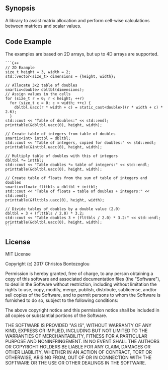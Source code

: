 ## Synopsis

A library to assist matrix allocation and perform cell-wise calculations between matrices and scalar values. 

## Code Example

The examples are based on 2D arrays, but up to 4D arrays are supported.

    ```C++
    // 2D Example
    size_t height = 3, width = 2;
    std::vector<size_t> dimensions = {height, width};

    // Allocate 3x2 table of doubles
    smartix<double> dbltbl(dimensions);
    // Assign values in the cells
    for (size_t r = 0; r < height; ++r)
      for (size_t c = 0; c < width; ++c) {
        dbltbl.uacc(r * width + c) = static_cast<double>((r * width + c) * 2.6);
      }
    std::cout << "Table of doubles:" << std::endl;
    printtable(&dbltbl.uacc(0), height, width);

    // Create table of integers from table of doubles
    smartix<int> inttbl = dbltbl;
    std::cout << "Table of integers, copied for doubles:" << std::endl;
    printtable(&inttbl.uacc(0), height, width);

    // Multiply table of doubles with this of integers
    dbltbl *= inttbl;
    std::cout << "Table doubles *= table of integers:" << std::endl;
    printtable(&dbltbl.uacc(0), height, width);

    // Create table of floats from the sum of table of integers and doubles
    smartix<float> flttbls = dbltbl + inttbl;
    std::cout << "Table of floats = table of doubles + integers:" << std::endl;
    printtable(&flttbls.uacc(0), height, width);

    // Divide tables of doubles by a double value (2.0)
    dbltbl = 3 + (flttbls / 2.0) * 3.2;
    std::cout << "Table doubles 3 + (flttbls / 2.0) * 3.2:" << std::endl;
    printtable(&dbltbl.uacc(0), height, width);
    ```

## License

MIT License

Copyright (c) 2017 Christos Bontozoglou

Permission is hereby granted, free of charge, to any person obtaining a copy
of this software and associated documentation files (the "Software"), to deal
in the Software without restriction, including without limitation the rights
to use, copy, modify, merge, publish, distribute, sublicense, and/or sell
copies of the Software, and to permit persons to whom the Software is
furnished to do so, subject to the following conditions:

The above copyright notice and this permission notice shall be included in all
copies or substantial portions of the Software.

THE SOFTWARE IS PROVIDED "AS IS", WITHOUT WARRANTY OF ANY KIND, EXPRESS OR
IMPLIED, INCLUDING BUT NOT LIMITED TO THE WARRANTIES OF MERCHANTABILITY,
FITNESS FOR A PARTICULAR PURPOSE AND NONINFRINGEMENT. IN NO EVENT SHALL THE
AUTHORS OR COPYRIGHT HOLDERS BE LIABLE FOR ANY CLAIM, DAMAGES OR OTHER
LIABILITY, WHETHER IN AN ACTION OF CONTRACT, TORT OR OTHERWISE, ARISING FROM,
OUT OF OR IN CONNECTION WITH THE SOFTWARE OR THE USE OR OTHER DEALINGS IN THE
SOFTWARE.
